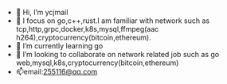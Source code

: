 - 👋 Hi, I’m ycjmail
- 👀 I focus on go,c++,rust.I am familiar with network such as tcp,http,grpc,docker,k8s,mysql,ffmpeg(aac h264),cryptocurrency(bitcoin,ethereum).
- 🌱 I’m currently learning go
- 💞️ I’m looking to collaborate on network related job such as go web,mysql,k8s,cryptocurrency(bitcoin,ethereum)
- 📫email:255116@qq.com

<!---
ycjmail/ycjmail is a ✨ special ✨ repository because its `README.md` (this file) appears on your GitHub profile.
You can click the Preview link to take a look at your changes.
--->
